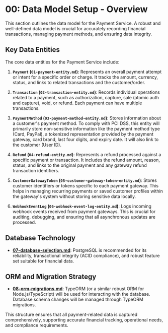 # 00: Data Model Setup - Overview

This section outlines the data model for the Payment Service. A robust and well-defined data model is crucial for accurately recording financial transactions, managing payment methods, and ensuring data integrity.

## Key Data Entities

The core data entities for the Payment Service include:

1.  **`Payment` (`01-payment-entity.md`)**: Represents an overall payment attempt or intent for a specific order or charge. It tracks the amount, currency, status, and links to related transactions and the customer/order.

2.  **`Transaction` (`02-transaction-entity.md`)**: Records individual operations related to a payment, such as authorization, capture, sale (atomic auth and capture), void, or refund. Each payment can have multiple transactions.

3.  **`PaymentMethod` (`03-payment-method-entity.md`)**: Stores information about a customer's payment method. To comply with PCI DSS, this entity will primarily store non-sensitive information like the payment method type (Card, PayPal), a tokenized representation provided by the payment gateway, card brand, last four digits, and expiry date. It will also link to the customer (User ID).

4.  **`Refund` (`04-refund-entity.md`)**: Represents a refund processed against a specific payment or transaction. It includes the refund amount, reason, status, and links to the original payment and any gateway refund transaction identifiers.

5.  **`CustomerGatewayToken` (`05-customer-gateway-token-entity.md`)**: Stores customer identifiers or tokens specific to each payment gateway. This helps in managing recurring payments or saved customer profiles within the gateway's system without storing sensitive data locally.

6.  **`WebhookEventLog` (`06-webhook-event-log-entity.md`)**: Logs incoming webhook events received from payment gateways. This is crucial for auditing, debugging, and ensuring that all asynchronous updates are processed.

## Database Technology

*   **[07-database-selection.md](./07-database-selection.md)**: PostgreSQL is recommended for its reliability, transactional integrity (ACID compliance), and robust feature set suitable for financial data.

## ORM and Migration Strategy

*   **[08-orm-migrations.md](./08-orm-migrations.md)**: TypeORM (or a similar robust ORM for Node.js/TypeScript) will be used for interacting with the database. Database schema changes will be managed through TypeORM migrations.

This structure ensures that all payment-related data is captured comprehensively, supporting accurate financial tracking, operational needs, and compliance requirements.
